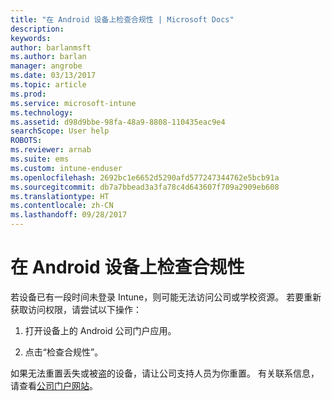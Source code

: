 ```yaml
---
title: "在 Android 设备上检查合规性 | Microsoft Docs"
description: 
keywords: 
author: barlanmsft
ms.author: barlan
manager: angrobe
ms.date: 03/13/2017
ms.topic: article
ms.prod: 
ms.service: microsoft-intune
ms.technology: 
ms.assetid: d98d9bbe-98fa-48a9-8808-110435eac9e4
searchScope: User help
ROBOTS: 
ms.reviewer: arnab
ms.suite: ems
ms.custom: intune-enduser
ms.openlocfilehash: 2692bc1e6652d5290afd577247344762e5bcb91a
ms.sourcegitcommit: db7a7bbead3a3fa78c4d643607f709a2909eb608
ms.translationtype: HT
ms.contentlocale: zh-CN
ms.lasthandoff: 09/28/2017
---
```

# <a name="check-compliance-on-your-android-device"></a>在 Android 设备上检查合规性

若设备已有一段时间未登录 Intune，则可能无法访问公司或学校资源。 若要重新获取访问权限，请尝试以下操作：

1. 打开设备上的 Android 公司门户应用。

2. 点击“检查合规性”。

如果无法重置丢失或被盗的设备，请让公司支持人员为你重置。 有关联系信息，请查看[公司门户网站](https://portal.manage.microsoft.com)。
